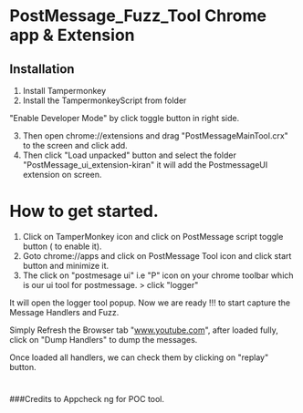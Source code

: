 # PostMessage_Fuzz_Tool  Chrome app & Extension

## Installation ##

1. Install Tampermonkey
2. Install the TampermonkeyScript from folder

"Enable Developer Mode" by click toggle button in right side.

3. Then open chrome://extensions and drag "PostMessageMainTool.crx" to the screen and click add.
4. Then click "Load unpacked" button and select the folder "PostMessage_ui_extension-kiran" it will add the PostmessageUI extension on screen.



# How to get started.

1. Click on TamperMonkey icon and click on PostMessage script toggle button ( to enable it).
2. Goto chrome://apps  and click on PostMessage Tool icon and click start button and minimize it.
3. The click on "postmesage ui" i.e "P" icon on your chrome toolbar which is our ui tool for postmessage. > click "logger"

It will open the logger tool popup. Now we are ready !!! to start capture the Message Handlers and Fuzz.

Simply Refresh the Browser tab "www.youtube.com", after loaded fully, click on "Dump Handlers" to dump the messages.

Once loaded all handlers, we can check them by clicking on "replay" button.
#
#
#
#
#


###Credits to Appcheck ng for POC tool. 
